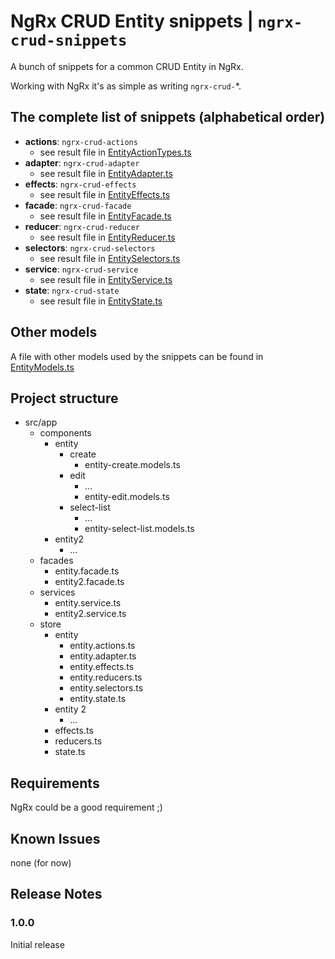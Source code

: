 # NgRx CRUD Entity snippets | `ngrx-crud-snippets`

A bunch of snippets for a common CRUD Entity in NgRx.

Working with NgRx it's as simple as writing `ngrx-crud-`\*.

## The complete list of snippets (alphabetical order)

- **actions**: `ngrx-crud-actions`
  - see result file in [EntityActionTypes.ts](./examples/EntityActionTypes.ts)
- **adapter**: `ngrx-crud-adapter`
  - see result file in [EntityAdapter.ts](./examples/EntityAdapter.ts)
- **effects**: `ngrx-crud-effects`
  - see result file in [EntityEffects.ts](./examples/EntityEffects.ts)
- **facade**: `ngrx-crud-facade`
  - see result file in [EntityFacade.ts](./examples/EntityFacade.ts)
- **reducer**: `ngrx-crud-reducer`
  - see result file in [EntityReducer.ts](./examples/EntityReducer.ts)
- **selectors**: `ngrx-crud-selectors`
  - see result file in [EntitySelectors.ts](./examples/EntitySelectors.ts)
- **service**: `ngrx-crud-service`
  - see result file in [EntityService.ts](./examples/EntityService.ts)
- **state**: `ngrx-crud-state`
  - see result file in [EntityState.ts](./examples/EntityState.ts)

## Other models

A file with other models used by the snippets can be found in [EntityModels.ts](./examples/EntityModels.ts)

## Project structure

- src/app
  - components
    - entity
      - create
        - entity-create.models.ts
      - edit
        - ...
        - entity-edit.models.ts
      - select-list
        - ...
        - entity-select-list.models.ts
    - entity2
      - ...
  - facades
    - entity.facade.ts
    - entity2.facade.ts
  - services
    - entity.service.ts
    - entity2.service.ts
  - store
    - entity
      - entity.actions.ts
      - entity.adapter.ts
      - entity.effects.ts
      - entity.reducers.ts
      - entity.selectors.ts
      - entity.state.ts
    - entity 2
      - ...
    - effects.ts
    - reducers.ts
    - state.ts

## Requirements

NgRx could be a good requirement ;)

## Known Issues

none (for now)

## Release Notes

### 1.0.0

Initial release
